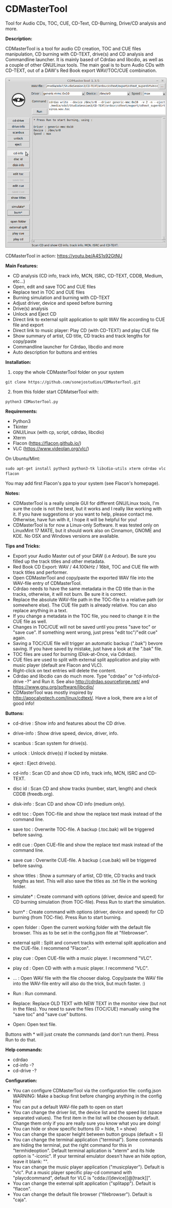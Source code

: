 # CDMasterTool
Tool for Audio CDs, TOC, CUE, CD-Text, CD-Burning, Drive/CD analysis and more.


__Description:__

CDMasterTool is a tool for audio CD creation, TOC and CUE files manipulation, CD burning with CD-TEXT, drive(s) and CD analysis and Commandline launcher. It is mainly based of Cdrdao and libcdio, as well as a couple of other GNU/Linux tools. The main goal is to burn Audio CDs with CD-TEXT, out of a DAW's Red Book export WAV/TOC/CUE combination.

![screenshot](https://github.com/sonejostudios/CDMasterTool/blob/master/CDMasterTool-135.png "CDMasterTool")

CDMasterTool in action: https://youtu.be/A4S1s92GtNU


__Main Features:__

* CD analysis (CD info, track info, MCN, ISRC, CD-TEXT, CDDB, Medium, etc...)
* Open, edit and save TOC and CUE files
* Replace text in TOC and CUE files
* Burning simulation and burning with CD-TEXT
* Adjust driver, device and speed before burning
* Drive(s) analysis
* Unlock and Eject CD
* Direct link to external split application to split WAV file according to CUE file and export
* Direct link to music player: Play CD (with CD-TEXT) and play CUE file
* Show summary of artist, CD title, CD tracks and track lengths for copy/paste
* Commandline launcher for Cdrdao, libcdio and more
* Auto description for buttons and entries
  

__Installation:__

1. copy the whole CDMasterTool folder on your system
```
git clone https://github.com/sonejostudios/CDMasterTool.git
```

2. from this folder start CDMatserTool with: 
```
python3 CDMasterTool.py
```


__Requirements:__

* Python3
* Tkinter
* GNU/Linux (with cp, script, cdrdao, libcdio)
* Xterm
* Flacon (https://flacon.github.io/)
* VLC (https://www.videolan.org/vlc/)

On Ubuntu/Mint:
```
sudo apt-get install python3 python3-tk libcdio-utils xterm cdrdao vlc flacon
```
You may add first Flacon's ppa to your system (see Flacon's homepage).


__Notes:__

* CDMasterTool is a really simple GUI for different GNU/Linux tools, I'm sure the code is not the best, but it works and I really like working with it. If you have suggestions or you want to help, please contact me. Otherwise, have fun with it, I hope it will be helpful for you!
* CDMasterTool is for now a Linux-only Software. It was tested only on LinuxMint 17 MATE, but it should work also on Cinnamon, GNOME and KDE. No OSX and Windows versions are available.


__Tips and Tricks:__

* Export your Audio Master out of your DAW (i.e Ardour). Be sure you filled up the track titles and other metadata.
* Red Book CD Export: WAV / 44.100kHz / 16bit, TOC and CUE file with track titles and performer.
* Open CDMasterTool and copy/paste the exported WAV file into the WAV-file entry of CDMasterTool.
* Cdrdao needs to have the same metadata in the CD title than in the tracks, otherwise, it will not burn. Be sure it is correct.
* Replace the absolute WAV-file path in the TOC-file to a relative path (or somewhere else). The CUE file path is already relative. You can also replace anything in a text.
* If you change a metadata in the TOC file, you need to change it in the CUE file as well.
* Changes in TOC/CUE will not be saved until you press "save toc" or "save cue". If something went wrong, just press "edit toc"/"edit cue" again.
* Saving a TOC/CUE file will trigger an automatic backup (".bak") bevore saving. If you have saved by mistake, just have a look at the ".bak" file.
* TOC files are used for burning (Disk-at-Once, via Cdrdao).
* CUE files are used to split with external split application and play with music player (default are Flacon and VLC).
* Right-click on text entries will delete the content.
* Cdrdao and libcdio can do much more. Type "cdrdao" or "cd-info/cd-drive -?" and Run it. See also http://cdrdao.sourceforge.net/ and https://www.gnu.org/software/libcdio/
* CDMasterTool was mostly inspired by http://apocalyptech.com/linux/cdtext/. Have a look, there are a lot of good info!


__Buttons:__

* cd-drive : Show info and features about the CD drive.
* drive-info : Show drive speed, device, driver, info.
* scanbus : Scan system for drive(s).
* unlock : Unlock drive(s) if locked by mistake.
* eject : Eject drive(s).

* cd-info : Scan CD and show CD info, track info, MCN, ISRC and CD-TEXT.
* disc id : Scan CD and show tracks (number, start, length) and check CDDB (freedb.org).
* disk-info : Scan CD and show CD info (medium only).

* edit toc : Open TOC-file and show the replace text mask instead of the command line.
* save toc : Overwrite TOC-file. A backup (.toc.bak) will be triggered before saving.
* edit cue : Open CUE-file and show the replace text mask instead of the command line.
* save cue : Overwrite CUE-file. A backup (.cue.bak) will be triggered before saving.
* show titles : Show a summary of artist, CD title, CD tracks and track lengths as text. This will also save the titles as .txt file in the working folder.

* simulate* : Create command with options (driver, device and speed) for CD burning simulation (from TOC-file). Press Run to start the simulation.
* burn* : Create command with options (driver, device and speed) for CD burning (from TOC-file). Press Run to start burning.

* open folder : Open the current working folder with the default file browser. This as to be set in the config.json file at "filebrowser".
* external split : Split and convert tracks with external split application and the CUE-file. I recommend "Flacon".
* play cue : Open CUE-file with a music player. I recommend "VLC".
* play cd : Open CD with with a music player. I recommend "VLC".

* ... : Open WAV file with the file chooser dialog. Copy/paste the WAV file into the WAV-file entry will also do the trick, but much faster. :)
* Run : Run command.
* Replace: Replace OLD TEXT with NEW TEXT in the monitor view (but not in the files). You need to save the files (TOC/CUE) manually using the "save toc" and "save cue" buttons.
* Open: Open text file.


Buttons with * will just create the commands (and don't run them). Press Run to do that.


__Help commands:__

* cdrdao
* cd-info -?
* cd-drive -?


__Configuration:__

* You can configure CDMasterTool via the configuration file: config.json
WARNING: Make a backup first before changing anything in the config file!
* You can put a default WAV-file path to open on start
* You can change the driver list, the device list and the speed list (space separated values). The first item in the list will be choosen by default. Change them only if you are really sure you know what you are doing!
* You can hide or show specific buttons (0 = hide, 1 = show)
* You can change the spacer height between button groups (default = 5)
* You can change the terminal application ("terminal"). Some commands are hiding the terminal, put the right command for this in "termhideoption". Default terminal aplication is "xterm" and its hide option is "-iconic". If your terminal emulator doesn't have an hide option, leave it blank: "".
* You can change the music player application ("musicplayer"). Default is "vlc". Put a music player specific play-cd command with "playcdcommand", default for VLC is "cdda://[device][@[track]]".
* You can change the external split application ("splitapp"). Default is "flacon".
* You can change the default file browser ("filebrowser"). Default is "caja".



